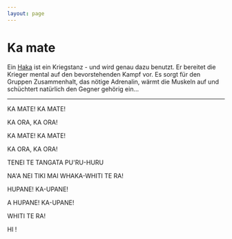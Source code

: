 ```yaml
---
layout: page
---
```


Ka mate
=======

Ein [Haka](/wiki/Haka) ist ein Kriegstanz - und wird genau dazu benutzt. Er bereitet die Krieger mental auf den bevorstehenden Kampf vor. Es sorgt für den Gruppen Zusammenhalt, das nötige Adrenalin, wärmt die Muskeln auf und schüchtert natürlich den Gegner gehörig ein...

---

KA MATE! KA MATE!

KA ORA, KA ORA!

KA MATE! KA MATE!

KA ORA, KA ORA!

TENEI TE TANGATA PU'RU-HURU

NA'A NEI TIKI MAI WHAKA-WHITI TE RA!

HUPANE! KA-UPANE!

A HUPANE! KA-UPANE!

WHITI TE RA!

HI !

